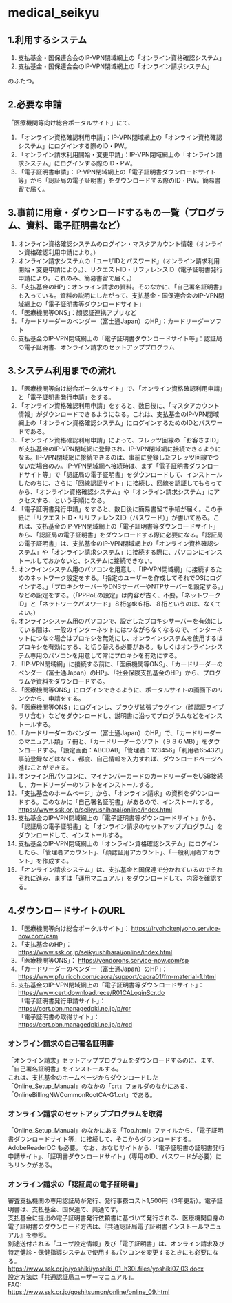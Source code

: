 # medical_seikyu

## 1.利用するシステム
1. 支払基金・国保連合会のIP-VPN閉域網上の「オンライン資格確認システム」
2. 支払基金・国保連合会のIP-VPN閉域網上の「オンライン請求システム」
  
のふたつ。  
## 2.必要な申請
「医療機関等向け総合ポータルサイト」にて、
1. 「オンライン資格確認利用申請」：IP-VPN閉域網上の「オンライン資格確認システム」にログインする際のID・PW。
2. 「オンライン請求利用開始・変更申請」：IP-VPN閉域網上の「オンライン請求システム」にログインする際のID・PW。
3. 「電子証明書申請」：IP-VPN閉域網上の「電子証明書ダウンロードサイト等」から「認証局の電子証明書」をダウンロードする際のID・PW。簡易書留で届く。

## 3.事前に用意・ダウンロードするもの一覧（プログラム、資料、電子証明書など）
1. オンライン資格確認システムのログイン・マスタアカウント情報（オンライン資格確認利用申請により。）
2. オンライン請求システムの「ユーザIDとパスワード」（オンライン請求利用開始・変更申請により。）、リクエストID・リファレンスID（電子証明書発行申請により。これのみ、簡易書留で届く。）
3. 「支払基金のHP」：オンライン請求の資料。そのなかに、「自己署名証明書」も入っている。資料の説明にしたがって、支払基金・国保連合会のIP-VPN閉域網上の「電子証明書等ダウンロードサイト」
4. 「医療機関等ONS」：顔認証連携アプリなど
5. 「カードリーダーのベンダー（富士通Japan）のHP」：カードリーダーソフト
6. 支払基金のIP-VPN閉域網上の「電子証明書ダウンロードサイト等」：認証局の電子証明書、オンライン請求のセットアッププログラム
  
## 3.システム利用までの流れ
1. 「医療機関等向け総合ポータルサイト」で、「オンライン資格確認利用申請」と「電子証明書発行申請」をする。
2. 「オンライン資格確認利用申請」をすると、数日後に、「マスタアカウント情報」がダウンロードできるようになる。これは、支払基金のIP-VPN閉域網上の「オンライン資格確認システム」にログインするためのIDとパスワードである。  
3. 「オンライン資格確認利用申請」によって、フレッツ回線の「お客さまID」が支払基金のIP-VPN閉域網に登録され、IP-VPN閉域網に接続できるようになる。IP-VPN閉域網に接続できるのは、事前に登録したフレッツ回線でつないだ場合のみ。IP-VPN閉域網へ接続時は、まず「電子証明書ダウンロードサイト等」で「認証局の電子証明書」をダウンロードして、インストールしたのちに、さらに「回線認証サイト」に接続し、回線を認証してもらってから、「オンライン資格確認システム」や「オンライン請求システム」にアクセスする、という手順になる。  
4. 「電子証明書発行申請」をすると、数日後に簡易書留で手紙が届く。この手紙に「リクエストID・リリファレンスID（パスワード）」が書いてある。これは、支払基金のIP-VPN閉域網上の「電子証明書等ダウンロードサイト」から、「認証局の電子証明書」をダウンロードする際に必要になる。「認証局の電子証明書」は、支払基金のIP-VPN閉域網上の「オンライン資格確認システム」や「オンライン請求システム」に接続する際に、パソコンにインストールしておかないと、システムに接続できない。
5. オンラインシステム用のパソコンを用意し、「IP-VPN閉域網」に接続するためのネットワーク設定をする。「指定のユーザーを作成してそれでOSにログインする。」「プロキシサーバーやDNSサーバーやNTPサーバーを設定する。」などの設定をする。（「PPPoEの設定」は内容が古く、不要。「ネットワークID」と「ネットワークパスワード」８桁@tk６桁、８桁というのは、なくてよい。）
6. オンラインシステム用のパソコンで、設定したプロキシサーバーを有効にしている間は、一般のインターネットにはつながらなくなるので、インターネットにつなぐ場合はプロキシを無効にし、オンラインシステムを使用するはプロキシを有効にする、と切り替える必要がある。もしくはオンラインシステム専用のパソコンを用意して常にプロキシを有効にする。  
7. 「IP-VPN閉域網」に接続する前に、「医療機関等ONS」、「カードリーダーのベンダー（富士通Japan）のHP」、「社会保険支払基金のHP」から、プログラムや資料をダウンロードする。
8. 「医療機関等ONS」にログインできるように、ポータルサイトの画面下のリンクから、申請をする。  
9.  「医療機関等ONS」にログインし、ブラウザ拡張プラグイン（顔認証ライブラリ含む）などをダウンロードし、説明書に沿ってプログラムなどをインストールする。  
10. 「カードリーダーのベンダー（富士通Japan）のHP」で、「カードリーダーのマニュアル類」７冊と、「カードリーダーのソフト（９８６MB）」をダウンロードする。「設定画面：ABCDAB」「管理者：123456」「利用者654321」事前登録などはなく、都度、自己情報を入力すれば、ダウンロードページへ進むことができる。
11. オンライン用パソコンに、マイナンバーカードのカードリーダーをUSB接続し、カードリーダーのソフトをインストールする。
12. 「支払基金のホームページ」から、「オンライン請求」の資料をダウンロードする。このなかに「自己署名証明書」があるので、インストールする。  https://www.ssk.or.jp/seikyushiharai/online/index.html  
13. 支払基金のIP-VPN閉域網上の「電子証明書等ダウンロードサイト」から、「認証局の電子証明書」と「オンライン請求のセットアッププログラム」をダウンロードして、インストールする。
14. 支払基金のIP-VPN閉域網上の「オンライン資格確認システム」にログインしたら、「管理者アカウント」、「顔認証用アカウント」、「一般利用者アカウント」を作成する。  
15. 「オンライン請求システム」は、支払基金と国保連で分かれているのでそれぞれに進み、まずは「運用マニュアル」をダウンロードして、内容を確認する。
  
## 4.ダウンロードサイトのURL
1. 「医療機関等向け総合ポータルサイト」：  https://iryohokenjyoho.service-now.com/csm  
2. 「支払基金のHP」：  https://www.ssk.or.jp/seikyushiharai/online/index.html  
3. 「医療機関等ONS」：  https://vendorons.service-now.com/sp  
4. 「カードリーダーのベンダー（富士通Japan）のHP」：  https://www.pfu.ricoh.com/caora/support/caora01/fm-material-1.html  
5. 支払基金のIP-VPN閉域網上の「電子証明書等ダウンロードサイト」：  https://www.cert.download.rece/R01CALoginScr.do  
「電子証明書発行申請サイト」：  
https://cert.obn.managedpki.ne.jp/p/rcr  
「電子証明書の取得サイト」：  
https://cert.obn.managedpki.ne.jp/p/rcd  
  
  
### オンライン請求の自己署名証明書
「オンライン請求」セットアッププログラムをダウンロードするのに、まず、「自己署名証明書」をインストールする。  
これは、支払基金のホームページからダウンロードした「Online_Setup_Manual」のなかの「crt」フォルダのなかにある、「OnlineBillingNWCommonRootCA-G1.crt」である。  
  
### オンライン請求のセットアッププログラムを取得
「Online_Setup_Manual」のなかにある「Top.html」ファイルから、「電子証明書ダウンロードサイト等」に接続して、そこからダウンロードする。  
AdobeReaderDC も必要。
なお、おなじサイトから、「電子証明書の証明書発行申請サイト」、「証明書ダウンロードサイト」（専用のID、パスワードが必要）にもリンクがある。

### オンライン請求の「認証局の電子証明書」
審査支払機関の専用認証局が発行、発行事務コスト1,500円（3年更新）。電子証明書は、支払基金、国保連で、共通です。  
支払基金に提出の電子証明書発行依頼書に基づいて発行される、医療機関自身の電子証明書のダウンロード方法は、『共通認証局電子証明書インストールマニュアル』を参照。  
別途送付される「ユーザ設定情報」及び「電子証明書」は、オンライン請求及び特定健診・保健指導システムで使用するパソコンを変更するときにも必要になる。  
https://www.ssk.or.jp/yoshiki/yoshiki_01_h30i.files/yoshiki07_03.docx  
設定方法は「共通認証局ユーザーマニュアル」。  
FAQ:  
https://www.ssk.or.jp/goshitsumon/online/online_09.html  
  